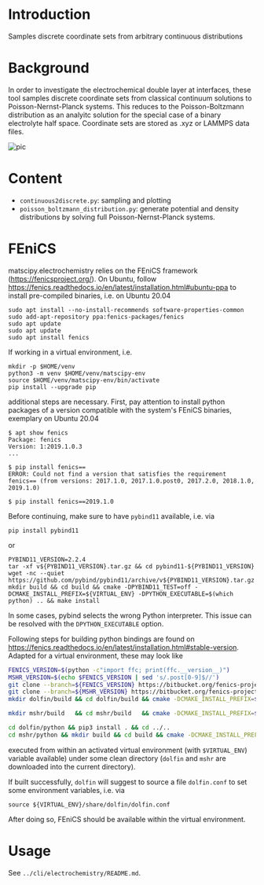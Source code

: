 # Introduction

Samples discrete coordinate sets from arbitrary continuous distributions

# Background

In order to investigate the electrochemical double layer at interfaces, these
tool samples discrete coordinate sets from classical continuum solutions to
Poisson-Nernst-Planck systems. This reduces to the Poisson-Boltzmann
distribution as an analyitc solution for the special case of a binary
electrolyte half space. Coordinate sets are stored as .xyz or LAMMPS data files.

![pic](poisson-bolzmann-sketch.png)

# Content
* `continuous2discrete.py`: sampling and plotting
* `poisson_boltzmann_distribution.py`: generate potential and density
  distributions by solving full Poisson-Nernst-Planck systems.

# FEniCS

matscipy.electrochemistry relies on the FEniCS framework (https://fenicsproject.org/).
On Ubuntu, follow https://fenics.readthedocs.io/en/latest/installation.html#ubuntu-ppa
to install pre-compiled binaries, i.e. on Ubuntu 20.04

    sudo apt install --no-install-recommends software-properties-common
    sudo add-apt-repository ppa:fenics-packages/fenics
    sudo apt update
    sudo apt update
    sudo apt install fenics

If working in a virtual environment, i.e. 

    mkdir -p $HOME/venv
    python3 -m venv $HOME/venv/matscipy-env
    source $HOME/venv/matscipy-env/bin/activate
    pip install --upgrade pip

additional steps are necessary. First, pay attention to install python packages of 
a version compatible with the system's FEniCS binaries, exemplary on Ubuntu 20.04

```console
$ apt show fenics
Package: fenics
Version: 1:2019.1.0.3
...

$ pip install fenics==
ERROR: Could not find a version that satisfies the requirement fenics== (from versions: 2017.1.0, 2017.1.0.post0, 2017.2.0, 2018.1.0, 2019.1.0)    

$ pip install fenics==2019.1.0
```

Before continuing, make sure to have `pybind11` available, i.e. via

    pip install pybind11

or
    
    PYBIND11_VERSION=2.2.4
    tar -xf v${PYBIND11_VERSION}.tar.gz && cd pybind11-${PYBIND11_VERSION}
    wget -nc --quiet https://github.com/pybind/pybind11/archive/v${PYBIND11_VERSION}.tar.gz    
    mkdir build && cd build && cmake -DPYBIND11_TEST=off -DCMAKE_INSTALL_PREFIX=${VIRTUAL_ENV} -DPYTHON_EXECUTABLE=$(which python) .. && make install

In some cases, pybind selects the wrong Python interpreter.
This issue can be resolved with the `DPYTHON_EXECUTABLE` option.

Following steps for building python bindings are found on 
https://fenics.readthedocs.io/en/latest/installation.html#stable-version. 
Adapted for a virtual environment, these may look like

```bash
FENICS_VERSION=$(python -c"import ffc; print(ffc.__version__)")
MSHR_VERSION=$(echo $FENICS_VERSION | sed 's/.post[0-9]$//')
git clone --branch=${FENICS_VERSION} https://bitbucket.org/fenics-project/dolfin
git clone --branch=${MSHR_VERSION} https://bitbucket.org/fenics-project/mshr
mkdir dolfin/build && cd dolfin/build && cmake -DCMAKE_INSTALL_PREFIX=${VIRTUAL_ENV} .. && make install && cd ../..

mkdir mshr/build   && cd mshr/build   && cmake -DCMAKE_INSTALL_PREFIX=${VIRTUAL_ENV} -DPYTHON_EXECUTABLE=$(which python) .. && make install && cd ../..

cd dolfin/python && pip3 install . && cd ../..
cd mshr/python && mkdir build && cd build && cmake -DCMAKE_INSTALL_PREFIX=$VIRTUAL_ENV -DPYTHON_EXECUTABLE=$(which python) .. && cd .. && pip3 install . && cd ../..
```

executed from within an activated virtual environment (with `$VIRTUAL_ENV`) variable available) under 
some clean directory (`dolfin` and `mshr` are downloaded into the current directory).

If built successfully, `dolfin` will suggest to source a file `dolfin.conf` 
to set some environment variables, i.e. via

    source ${VIRTUAL_ENV}/share/dolfin/dolfin.conf

After doing so, FEniCS should be available within the virtual environment.

# Usage
See `../cli/electrochemistry/README.md`.
